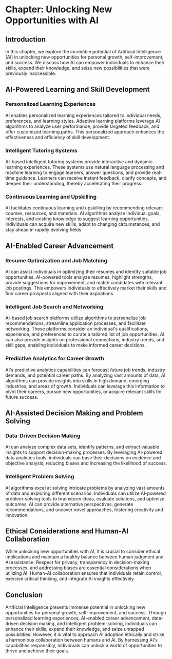 Chapter: Unlocking New Opportunities with AI
============================================

Introduction
------------

In this chapter, we explore the incredible potential of Artificial Intelligence (AI) in unlocking new opportunities for personal growth, self-improvement, and success. We discuss how AI can empower individuals to enhance their skills, expand their knowledge, and seize new possibilities that were previously inaccessible.

AI-Powered Learning and Skill Development
-----------------------------------------

### Personalized Learning Experiences

AI enables personalized learning experiences tailored to individual needs, preferences, and learning styles. Adaptive learning platforms leverage AI algorithms to analyze user performance, provide targeted feedback, and offer customized learning paths. This personalized approach enhances the effectiveness and efficiency of skill development.

### Intelligent Tutoring Systems

AI-based intelligent tutoring systems provide interactive and dynamic learning experiences. These systems use natural language processing and machine learning to engage learners, answer questions, and provide real-time guidance. Learners can receive instant feedback, clarify concepts, and deepen their understanding, thereby accelerating their progress.

### Continuous Learning and Upskilling

AI facilitates continuous learning and upskilling by recommending relevant courses, resources, and materials. AI algorithms analyze individual goals, interests, and existing knowledge to suggest learning opportunities. Individuals can acquire new skills, adapt to changing circumstances, and stay ahead in rapidly evolving fields.

AI-Enabled Career Advancement
-----------------------------

### Resume Optimization and Job Matching

AI can assist individuals in optimizing their resumes and identify suitable job opportunities. AI-powered tools analyze resumes, highlight strengths, provide suggestions for improvement, and match candidates with relevant job postings. This empowers individuals to effectively market their skills and find career prospects aligned with their aspirations.

### Intelligent Job Search and Networking

AI-based job search platforms utilize algorithms to personalize job recommendations, streamline application processes, and facilitate networking. These platforms consider an individual's qualifications, experience, and preferences to curate a tailored list of job opportunities. AI can also provide insights on professional connections, industry trends, and skill gaps, enabling individuals to make informed career decisions.

### Predictive Analytics for Career Growth

AI's predictive analytics capabilities can forecast future job trends, industry demands, and potential career paths. By analyzing vast amounts of data, AI algorithms can provide insights into skills in high demand, emerging industries, and areas of growth. Individuals can leverage this information to pivot their careers, pursue new opportunities, or acquire relevant skills for future success.

AI-Assisted Decision Making and Problem Solving
-----------------------------------------------

### Data-Driven Decision Making

AI can analyze complex data sets, identify patterns, and extract valuable insights to support decision-making processes. By leveraging AI-powered data analytics tools, individuals can base their decisions on evidence and objective analysis, reducing biases and increasing the likelihood of success.

### Intelligent Problem Solving

AI algorithms excel at solving intricate problems by analyzing vast amounts of data and exploring different scenarios. Individuals can utilize AI-powered problem-solving tools to brainstorm ideas, evaluate solutions, and optimize outcomes. AI can provide alternative perspectives, generate recommendations, and uncover novel approaches, fostering creativity and innovation.

Ethical Considerations and Human-AI Collaboration
-------------------------------------------------

While unlocking new opportunities with AI, it is crucial to consider ethical implications and maintain a healthy balance between human judgment and AI assistance. Respect for privacy, transparency in decision-making processes, and addressing biases are essential considerations when utilizing AI. Human-AI collaboration ensures that individuals retain control, exercise critical thinking, and integrate AI insights effectively.

Conclusion
----------

Artificial Intelligence presents immense potential in unlocking new opportunities for personal growth, self-improvement, and success. Through personalized learning experiences, AI-enabled career advancement, data-driven decision making, and intelligent problem-solving, individuals can enhance their skills, expand their knowledge, and seize untapped possibilities. However, it is vital to approach AI adoption ethically and strike a harmonious collaboration between humans and AI. By harnessing AI's capabilities responsibly, individuals can unlock a world of opportunities to thrive and achieve their goals.

